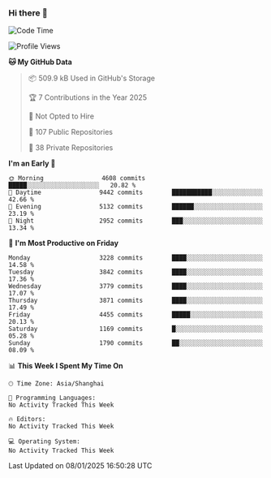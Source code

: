 ### Hi there 👋

<!--
**qbosen/qbosen** is a ✨ _special_ ✨ repository because its `README.md` (this file) appears on your GitHub profile.

Here are some ideas to get you started:

- 🔭 I’m currently working on ...
- 🌱 I’m currently learning ...
- 👯 I’m looking to collaborate on ...
- 🤔 I’m looking for help with ...
- 💬 Ask me about ...
- 📫 How to reach me: ...
- 😄 Pronouns: ...
- ⚡ Fun fact: ...
-->

<!--START_SECTION:waka-->
![Code Time](http://img.shields.io/badge/Code%20Time-2%2C111%20hrs%2036%20mins-blue)

![Profile Views](http://img.shields.io/badge/Profile%20Views-0-blue)

**🐱 My GitHub Data** 

> 📦 509.9 kB Used in GitHub's Storage 
 > 
> 🏆 7 Contributions in the Year 2025
 > 
> 🚫 Not Opted to Hire
 > 
> 📜 107 Public Repositories 
 > 
> 🔑 38 Private Repositories 
 > 
**I'm an Early 🐤** 

```text
🌞 Morning                4608 commits        █████░░░░░░░░░░░░░░░░░░░░   20.82 % 
🌆 Daytime                9442 commits        ███████████░░░░░░░░░░░░░░   42.66 % 
🌃 Evening                5132 commits        ██████░░░░░░░░░░░░░░░░░░░   23.19 % 
🌙 Night                  2952 commits        ███░░░░░░░░░░░░░░░░░░░░░░   13.34 % 
```
📅 **I'm Most Productive on Friday** 

```text
Monday                   3228 commits        ████░░░░░░░░░░░░░░░░░░░░░   14.58 % 
Tuesday                  3842 commits        ████░░░░░░░░░░░░░░░░░░░░░   17.36 % 
Wednesday                3779 commits        ████░░░░░░░░░░░░░░░░░░░░░   17.07 % 
Thursday                 3871 commits        ████░░░░░░░░░░░░░░░░░░░░░   17.49 % 
Friday                   4455 commits        █████░░░░░░░░░░░░░░░░░░░░   20.13 % 
Saturday                 1169 commits        █░░░░░░░░░░░░░░░░░░░░░░░░   05.28 % 
Sunday                   1790 commits        ██░░░░░░░░░░░░░░░░░░░░░░░   08.09 % 
```


📊 **This Week I Spent My Time On** 

```text
🕑︎ Time Zone: Asia/Shanghai

💬 Programming Languages: 
No Activity Tracked This Week

🔥 Editors: 
No Activity Tracked This Week

💻 Operating System: 
No Activity Tracked This Week
```


 Last Updated on 08/01/2025 16:50:28 UTC
<!--END_SECTION:waka-->
